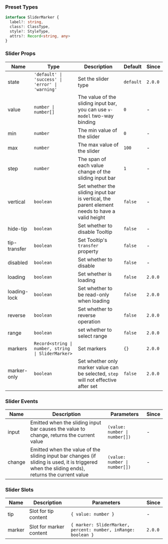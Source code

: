 ### Preset Types

```ts
interface SliderMarker {
  label?: string,
  class?: ClassType,
  style?: StyleType,
  attrs?: Record<string, any>
}
```

### Slider Props

| Name         | Type                                               | Description                                                                                    | Default   | Since   |
| ------------ | -------------------------------------------------- | ---------------------------------------------------------------------------------------------- | --------- | ------- |
| state        | `'default' \| 'success' \| 'error' \| 'warning'`   | Set the slider type                                                                            | `default` | `2.0.0` |
| value        | `number \| number[]`                               | The value of the sliding input bar, you can use `v-model` two-way binding                      | `0`       | -       |
| min          | `number`                                           | The min value of the slider                                                                    | `0`       | -       |
| max          | `number`                                           | The max value of the slider                                                                    | `100`     | -       |
| step         | `number`                                           | The span of each value change of the sliding input bar                                         | `1`       | -       |
| vertical     | `boolean`                                          | Set whether the sliding input bar is vertical, the parent element needs to have a valid height | `false`   | -       |
| hide-tip     | `boolean`                                          | Set whether to disable Tooltip                                                                 | `false`   | -       |
| tip-transfer | `boolean`                                          | Set Tooltip's `transfer` property                                                              | `false`   | -       |
| disabled     | `boolean`                                          | Set whether to disable                                                                         | `false`   | -       |
| loading      | `boolean`                                          | Set whether is loading                                                                         | `false`   | `2.0.0` |
| loading-lock | `boolean`                                          | Set whether to be read-only when loading                                                       | `false`   | `2.0.0` |
| reverse      | `boolean`                                          | Set whether to reverse operation                                                               | `false`   | `2.0.0` |
| range        | `boolean`                                          | set whether to select range                                                                    | `false`   | `2.0.0` |
| markers      | `Record<string \| number, string \| SliderMarker>` | Set markers                                                                                    | `{}`      | `2.0.0` |
| marker-only  | `boolean`                                          | Set whether only marker value can be selected, `step` will not effective after set             | `false`   | `2.0.0` |

### Slider Events

| Name   | Description                                                                                                                                    | Parameters                    | Since |
| ------ | ---------------------------------------------------------------------------------------------------------------------------------------------- | ----------------------------- | ----- |
| input  | Emitted when the sliding input bar causes the value to change, returns the current value                                                       | `(value: number \| number[])` | -     |
| change | Emitted when the value of the sliding input bar changes (if sliding is used, it is triggered when the sliding ends), returns the current value | `(value: number \| number[])` | -     |

### Slider Slots

| Name   | Description             | Parameters                                                    | Since   |
| ------ | ----------------------- | ------------------------------------------------------------- | ------- |
| tip    | Slot for tip content    | `{ value: number }`                                           | -       |
| marker | Slot for marker content | `{ marker: SliderMarker, percent: number, inRange: boolean }` | `2.0.0` |
